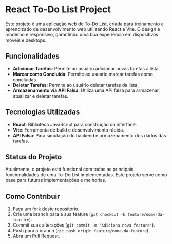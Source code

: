 # React To-Do List Project

Este projeto é uma aplicação web de To-Do List, criada para treinamento e aprendizado de desenvolvimento web utilizando React e Vite. O design é moderno e responsivo, garantindo uma boa experiência em dispositivos móveis e desktops.

## Funcionalidades

- **Adicionar Tarefas**: Permite ao usuário adicionar novas tarefas à lista.
- **Marcar como Concluída**: Permite ao usuário marcar tarefas como concluídas.
- **Deletar Tarefas**: Permite ao usuário deletar tarefas da lista.
- **Armazenamento via API Falsa**: Utiliza uma API falsa para armazenar, atualizar e deletar tarefas.

## Tecnologias Utilizadas

- **React**: Biblioteca JavaScript para construção da interface.
- **Vite**: Ferramenta de build e desenvolvimento rápida.
- **API Falsa**: Para simulação do backend e armazenamento dos dados das tarefas.

## Status do Projeto

Atualmente, o projeto está funcional com todas as principais funcionalidades de uma To-Do List implementadas. Este projeto serve como base para futuras implementações e melhorias.

## Como Contribuir

1. Faça um fork deste repositório.
2. Crie uma branch para a sua feature (`git checkout -b feature/nome-da-feature`).
3. Commit suas alterações (`git commit -m 'Adiciona nova feature'`).
4. Push para a branch (`git push origin feature/nome-da-feature`).
5. Abra um Pull Request.
